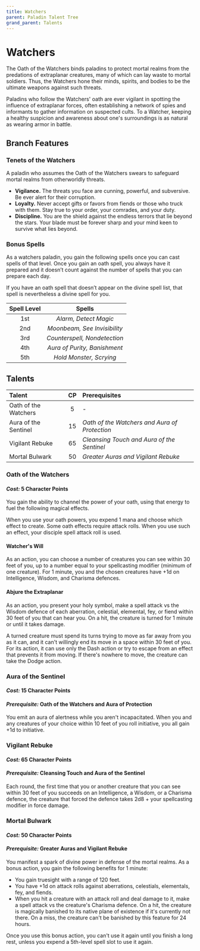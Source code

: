 ```yaml
---
title: Watchers
parent: Paladin Talent Tree
grand_parent: Talents
---
```


# Watchers
The Oath of the Watchers binds paladins to protect mortal realms from the predations of extraplanar creatures, many of which can lay waste to mortal soldiers. Thus, the Watchers hone their minds, spirits, and bodies to be the ultimate weapons against such threats.

Paladins who follow the Watchers' oath are ever vigilant in spotting the influence of extraplanar forces, often establishing a network of spies and informants to gather information on suspected cults. To a Watcher, keeping a healthy suspicion and awareness about one's surroundings is as natural as wearing armor in battle.

## Branch Features

### Tenets of the Watchers
A paladin who assumes the Oath of the Watchers swears to safeguard mortal realms from otherworldly threats.

* **Vigilance.** The threats you face are cunning, powerful, and subversive. Be ever alert for their corruption.
* **Loyalty.** Never accept gifts or favors from fiends or those who truck with them. Stay true to your order, your comrades, and your duty.
* **Discipline.** You are the shield against the endless terrors that lie beyond the stars. Your blade must be forever sharp and your mind keen to survive what lies beyond.

### Bonus Spells
As a watchers paladin, you gain the following spells once you can cast spells of that level. Once you gain an oath spell, you always have it prepared and it doesn’t count against the number of spells that you can prepare each day.

If you have an oath spell that doesn’t appear on the divine spell list, that spell is nevertheless a divine spell for you.

| Spell Level | Spells |
|:-----------:|:------:|
| 1st | *Alarm, Detect Magic* |
| 2nd | *Moonbeam, See Invisibility* |
| 3rd | *Counterspell, Nondetection* |
| 4th | *Aura of Purity, Banishment* |
| 5th | *Hold Monster, Scrying* |

## Talents

| Talent | CP | Prerequisites |
|:-------|:--:|:--------------|
| Oath of the Watchers | 5  | - |
| Aura of the Sentinel | 15 | *Oath of the Watchers and Aura of Protection* |
| Vigilant Rebuke      | 65 | *Cleansing Touch and Aura of the Sentinel* |
| Mortal Bulwark       | 50 | *Greater Auras and Vigilant Rebuke* |

### Oath of the Watchers
#### *Cost:* 5 Character Points
You gain the ability to channel the power of your oath, using that energy to fuel the following magical effects.

When you use your oath powers, you expend 1 mana and choose which effect to create. Some oath effects require attack rolls. When you use such an effect, your disciple spell attack roll is used.

#### Watcher's Will
As an action, you can choose a number of creatures you can see within 30 feet of you, up to a number equal to your spellcasting modifier (minimum of one creature). For 1 minute, you and the chosen creatures have +1d on Intelligence, Wisdom, and Charisma defences.

#### Abjure the Extraplanar
As an action, you present your holy symbol, make a spell attack vs the Wisdom defence of each aberration, celestial, elemental, fey, or fiend within 30 feet of you that can hear you. On a hit, the creature is turned for 1 minute or until it takes damage.

A turned creature must spend its turns trying to move as far away from you as it can, and it can't willingly end its move in a space within 30 feet of you. For its action, it can use only the Dash action or try to escape from an effect that prevents it from moving. If there's nowhere to move, the creature can take the Dodge action.

### Aura of the Sentinel
#### *Cost:* 15 Character Points
#### *Prerequisite:* Oath of the Watchers and Aura of Protection
You emit an aura of alertness while you aren't incapacitated. When you and any creatures of your choice within 10 feet of you roll initiative, you all gain +1d to initiative.

### Vigilant Rebuke
#### *Cost:* 65 Character Points
#### *Prerequisite:* Cleansing Touch and Aura of the Sentinel
Each round, the first time that you or another creature that you can see within 30 feet of you succeeds on an Intelligence, a Wisdom, or a Charisma defence, the creature that forced the defence takes 2d8 + your spellcasting modifier in force damage.

### Mortal Bulwark
#### *Cost:* 50 Character Points
#### *Prerequisite:* Greater Auras and Vigilant Rebuke
You manifest a spark of divine power in defense of the mortal realms. As a bonus action, you gain the following benefits for 1 minute:

* You gain truesight with a range of 120 feet.
* You have +1d on attack rolls against aberrations, celestials, elementals, fey, and fiends.
* When you hit a creature with an attack roll and deal damage to it, make a spell attack vs the creature's Charisma defence. On a hit, the creature is magically banished to its native plane of existence if it's currently not there. On a miss, the creature can't be banished by this feature for 24 hours.

Once you use this bonus action, you can't use it again until you finish a long rest, unless you expend a 5th-level spell slot to use it again.
